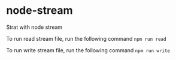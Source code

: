 # node-stream

Strat with node stream

To run read stream file, run the following command
`npm run read`

To run write stream file, run the following command
`npm run write`

